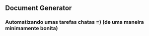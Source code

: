 ## Document Generator



### Automatizando umas tarefas chatas =) (de uma maneira minimamente bonita)